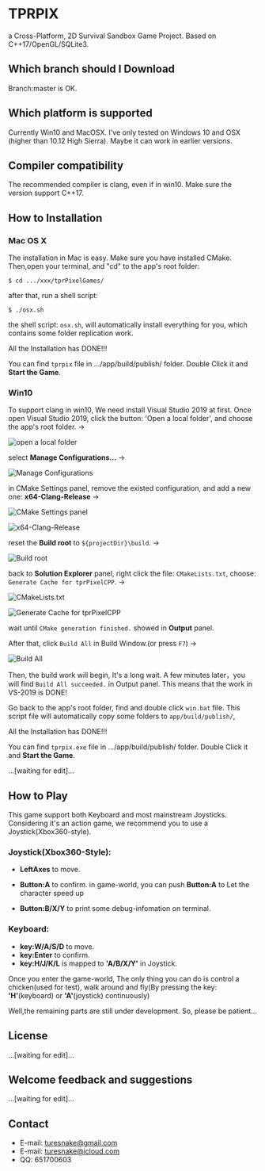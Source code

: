 # TPRPIX
a Cross-Platform, 2D Survival Sandbox Game Project. Based on C++17/OpenGL/SQLite3.


## Which branch should I Download
Branch:master is OK.

## Which platform is supported
Currently Win10 and MacOSX. I've only tested on Windows 10 and OSX (higher than 10.12 High Sierra). Maybe it can work in earlier versions.

## Compiler compatibility
The recommended compiler is clang, even if in win10.
Make sure the version support C++17.


## How to Installation

### Mac OS X

The installation in Mac is easy.
Make sure you have installed CMake.
Then,open your terminal, and "cd" to the app's root folder:

    $ cd .../xxx/tprPixelGames/

after that, run a shell script:

    $ ./osx.sh

the shell script: `osx.sh`, will automatically install everything for you, which contains some folder replication work.

All the Installation has DONE!!!

You can find `tprpix` file in .../app/build/publish/ folder. Double Click it and **Start the Game**. 



### Win10

To support clang in win10, We need install Visual Studio 2019 at first.
Once open Visual Studio 2019, click the button: 'Open a local folder', and choose the app's root folder. ->

![open a local folder](Docs/pngs/win10/000.png)

select **Manage Configurations...** ->

![Manage Configurations](Docs/pngs/win10/001.png)

in CMake Settings panel, remove the existed configuration, and add a new one: **x64-Clang-Release** ->

![CMake Settings panel](Docs/pngs/win10/002.png)

![x64-Clang-Release](Docs/pngs/win10/003.png)

reset the **Build root** to `${projectDir}\build`. ->

![Build root](Docs/pngs/win10/004.png)

back to **Solution Explorer** panel, right click the file: `CMakeLists.txt`, choose: `Generate Cache for tprPixelCPP`. ->

![CMakeLists.txt](Docs/pngs/win10/005.png)

![Generate Cache for tprPixelCPP](Docs/pngs/win10/006.png)

wait until `CMake generation finished.` showed in **Output** panel.


After that, click `Build All` in Build Window.(or press `F7`) ->

![Build All](Docs/pngs/win10/009.png)

Then, the build work will begin, It's a long wait.
A few minutes later，you will find `Build All succeeded.` in Output panel. This means that the work in VS-2019 is DONE!

Go back to the app's root folder, find and double click `win.bat` file. 
This script file will automatically copy some folders to `app/build/publish/`, 

All the Installation has DONE!!!

You can find `tprpix.exe` file in .../app/build/publish/ folder. Double Click it and **Start the Game**. 









...[waiting for edit]...





## How to Play
This game support both Keyboard and most mainstream Joysticks. 
Considering it's an action game, we recommend you to use a Joystick(Xbox360-style).

### Joystick(Xbox360-Style):
- **LeftAxes** to move.

- **Button:A** to confirm. 
in game-world, you can push **Button:A** to Let the character speed up

- **Button:B/X/Y** to print some debug-infomation on terminal.

### Keyboard:
- **key:W/A/S/D** to move.
- **key:Enter** to confirm.
- **key:H/J/K/L** is mapped to **'A/B/X/Y'** in Joystick.

Once you enter the game-world, The only thing you can do is control a chicken(used for test), walk around and fly(By pressing the key: **'H'**(keyboard) or **'A'**(joystick) continuously)

Well,the remaining parts are still under development.
So, please be  patient...


## License
...[waiting for edit]...

## Welcome feedback and suggestions
...[waiting for edit]...

## Contact
*   E-mail: [turesnake@gmail.com](mailto:turesnake@gmail.com)
*   E-mail: [turesnake@icloud.com](mailto:turesnake@icloud.com)
*   QQ: 651700603

